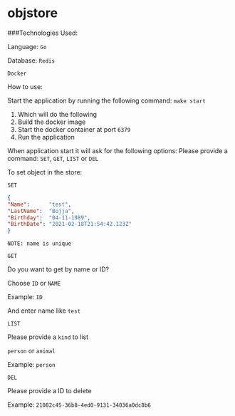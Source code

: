 # objstore

###Technologies Used:

Language: `Go`

Database: `Redis`

`Docker`

How to use:

Start the application by running the following command:
`make start`

1. Which will do the following
2. Build the docker image
3. Start the docker container at port `6379`
4. Run the application

When application start it will ask for the following options:
Please provide a command:  `SET`, `GET`, `LIST` or `DEL`

To set object in the store:

`SET`

``` JSON 
{
"Name":      "test",
"LastName":  "Bojja",
"Birthday":  "04-11-1989",
"BirthDate": "2021-02-18T21:54:42.123Z"
}
```

`NOTE: name is unique`

`GET`

Do you want to get by name or ID?

Choose `ID` or `NAME`

Example: `ID`

And enter name like `test` 

`LIST`

Please provide a `kind` to list

`person` or `animal`

Example: `person`

`DEL`

Please provide a ID to delete

Example: `21082c45-36b8-4ed0-9131-34036a0dc8b6`